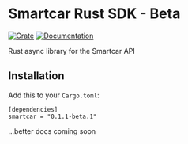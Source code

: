 # Smartcar Rust SDK - Beta

[![Crate](https://img.shields.io/crates/v/smartcar.svg)](https://crates.io/crates/smartcar)
[![Documentation](https://docs.rs/smartcar/badge.svg)](https://docs.rs/smartcar)

Rust async library for the Smartcar API

## Installation

Add this to your `Cargo.toml`:

```
[dependencies]
smartcar = "0.1.1-beta.1"
```

...better docs coming soon

